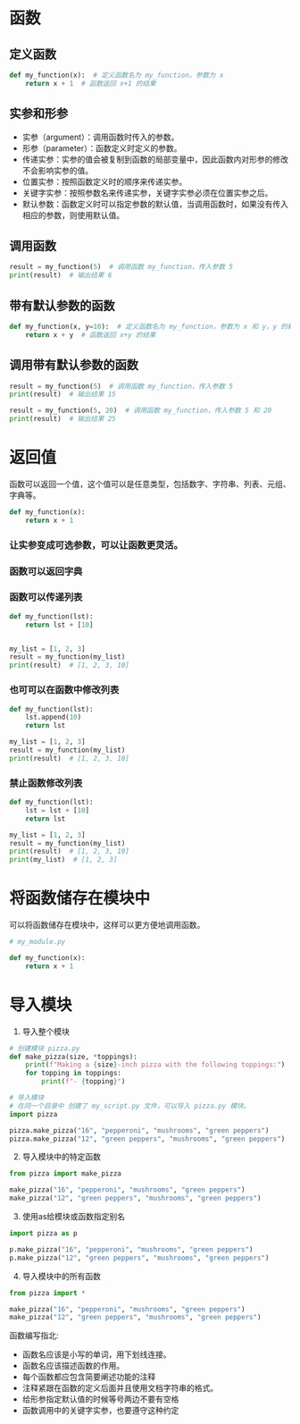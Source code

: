 <!--
 * @Author: 崩布猪
 * @Date: 2024-04-12 11:27:48
 * @LastEditors: 崩布猪
 * @LastEditTime: 2024-04-12 15:20:55
 * @FilePath: \P_code\Py_base\main.md
 * @Description: 
 * 
-->
# 函数

## 定义函数

```python
def my_function(x):  # 定义函数名为 my_function，参数为 x
    return x + 1  # 函数返回 x+1 的结果
```
## 实参和形参

- 实参（argument）：调用函数时传入的参数。
- 形参（parameter）：函数定义时定义的参数。
- 传递实参：实参的值会被复制到函数的局部变量中，因此函数内对形参的修改不会影响实参的值。
- 位置实参：按照函数定义时的顺序来传递实参。
- 关键字实参：按照参数名来传递实参，关键字实参必须在位置实参之后。
- 默认参数：函数定义时可以指定参数的默认值，当调用函数时，如果没有传入相应的参数，则使用默认值。

## 调用函数 

```python
result = my_function(5)  # 调用函数 my_function，传入参数 5
print(result)  # 输出结果 6
```

## 带有默认参数的函数

```python
def my_function(x, y=10):  # 定义函数名为 my_function，参数为 x 和 y，y 的默认值为 10
    return x + y  # 函数返回 x+y 的结果
```

## 调用带有默认参数的函数

```python
result = my_function(5)  # 调用函数 my_function，传入参数 5
print(result)  # 输出结果 15

result = my_function(5, 20)  # 调用函数 my_function，传入参数 5 和 20
print(result)  # 输出结果 25
```

# 返回值

函数可以返回一个值，这个值可以是任意类型，包括数字、字符串、列表、元组、字典等。

```python
def my_function(x):
    return x + 1       
```

### 让实参变成可选参数，可以让函数更灵活。

### 函数可以返回字典

### 函数可以传递列表

```python
def my_function(lst):
    return lst + [10]


my_list = [1, 2, 3]
result = my_function(my_list)
print(result)  # [1, 2, 3, 10]
```

### 也可可以在函数中修改列表

```python
def my_function(lst):
    lst.append(10)
    return lst

my_list = [1, 2, 3]
result = my_function(my_list)
print(result)  # [1, 2, 3, 10]
```

### 禁止函数修改列表

```python
def my_function(lst):    
    lst = lst + [10]
    return lst

my_list = [1, 2, 3]
result = my_function(my_list)
print(result)  # [1, 2, 3, 10]
print(my_list)  # [1, 2, 3]
``` 

# 将函数储存在模块中

可以将函数储存在模块中，这样可以更方便地调用函数。

```python
# my_module.py

def my_function(x):
    return x + 1
```

# 导入模块

1. 导入整个模块
```python
# 创建模块 pizza.py
def make_pizza(size, *toppings):
    print(f"Making a {size}-inch pizza with the following toppings:")
    for topping in toppings:
        print(f"- {topping}")

# 导入模块
# 在同一个目录中 创建了 my_script.py 文件，可以导入 pizza.py 模块。
import pizza

pizza.make_pizza("16", "pepperoni", "mushrooms", "green peppers")
pizza.make_pizza("12", "green peppers", "mushrooms", "green peppers")

```

2. 导入模块中的特定函数
```python
from pizza import make_pizza

make_pizza("16", "pepperoni", "mushrooms", "green peppers")
make_pizza("12", "green peppers", "mushrooms", "green peppers")
```

3. 使用as给模块或函数指定别名

```python
import pizza as p

p.make_pizza("16", "pepperoni", "mushrooms", "green peppers")
p.make_pizza("12", "green peppers", "mushrooms", "green peppers")
```
4. 导入模块中的所有函数

```python
from pizza import *

make_pizza("16", "pepperoni", "mushrooms", "green peppers")
make_pizza("12", "green peppers", "mushrooms", "green peppers")
```

函数编写指北:

- 函数名应该是小写的单词，用下划线连接。
- 函数名应该描述函数的作用。
- 每个函数都应包含简要阐述功能的注释
- 注释紧跟在函数的定义后面并且使用文档字符串的格式。
- 给形参指定默认值的时候等号两边不要有空格
- 函数调用中的关键字实参，也要遵守这种约定